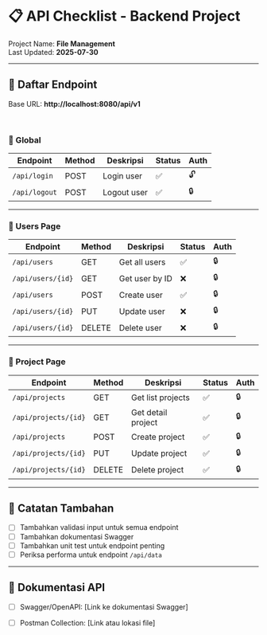 # 📋 API Checklist - Backend Project

Project Name: **File Management**  
Last Updated: **2025-07-30**  

---

## 📂 Daftar Endpoint
Base URL: **http://localhost:8080/api/v1**

<br>

### 🔐 Global

| Endpoint             | Method | Deskripsi            | Status | Auth |
|----------------------|--------|----------------------|--------|------|
| `/api/login`         | POST   | Login user           |   ✅   | 🔓   |
| `/api/logout`        | POST   | Logout user          |   ✅   | 🔒   |

---

### 📁 Users Page

| Endpoint               | Method | Deskripsi            | Status | Auth |
|------------------------|--------|----------------------|--------|------|
| `/api/users`           | GET    | Get all users        |   ✅   | 🔒   |
| `/api/users/{id}`      | GET    | Get user by ID       |   ❌   | 🔒   |
| `/api/users`           | POST   | Create user          |   ✅   | 🔒   |
| `/api/users/{id}`      | PUT    | Update user          |   ❌   | 🔒   |
| `/api/users/{id}`      | DELETE | Delete user          |   ❌   | 🔒   |

---

### 📄 Project Page

| Endpoint               | Method | Deskripsi              | Status | Auth |
|------------------------|--------|------------------------|--------|------|
| `/api/projects`        | GET    | Get list projects      |   ✅   | 🔒   |
| `/api/projects/{id}`   | GET    | Get detail project     |   ✅   | 🔒   |
| `/api/projects`        | POST   | Create project         |   ✅   | 🔒   |
| `/api/projects/{id}`   | PUT    | Update project         |   ✅   | 🔒   |
| `/api/projects/{id}`   | DELETE | Delete project         |   ✅   | 🔒   |

---

## 🧩 Catatan Tambahan

- [ ] Tambahkan validasi input untuk semua endpoint
- [ ] Tambahkan dokumentasi Swagger
- [ ] Tambahkan unit test untuk endpoint penting
- [ ] Periksa performa untuk endpoint `/api/data`

---

## 🔗 Dokumentasi API

- [ ] Swagger/OpenAPI: [Link ke dokumentasi Swagger]
- [ ] Postman Collection: [Link atau lokasi file]

